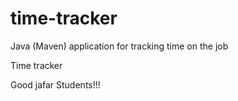 # time-tracker
Java (Maven) application for tracking time on the job

Time tracker

Good jafar Students!!!
